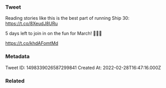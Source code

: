 ### Tweet
Reading stories like this is the best part of running Ship 30: https://t.co/8XeudJ8URu

5 days left to join in on the fun for March! 🚢🚢🚢

https://t.co/khdAFomtMd

### Metadata
Tweet ID: 1498339026587299841
Created At: 2022-02-28T16:47:16.000Z

### Related

